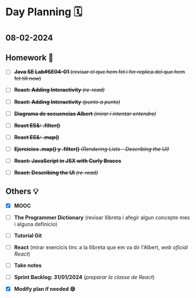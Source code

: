 # Day Planning :spiral_calendar:

## 08-02-2024

## Homework :pencil:

- [ ] ~~**Java SE Lab#SE04-01** (revisar el que hem fet i fer replica del que hem fet till now)~~

- [ ] ~~**React: Adding Interactivity** *(re-read)*~~

- [ ] ~~**React: Adding Interactivity** *(punto a punto)*~~

- [ ] ~~**Diagrama de secuencias Albert** *(mirar i intentar entendre)*~~

- [ ] ~~**React ES&: .filter()**~~

- [ ] ~~**React ES&: .map()**~~

- [ ] ~~**Ejercicios .map() y .filter()** *(Rendering Lists - Describing the UI)*~~

- [ ] ~~**React: JavaScript in JSX with Curly Braces**~~

- [ ] ~~**React: Describing the UI** *(re-read)*~~

## Others :bulb:

+ [x] **MOOC**

+ [ ] **The Programmer Dictionary** (revisar llibreta i afegir algun concepte mes i alguna definicio)
- [ ] **Tutorial Git**

- [ ] **React** (mirar exercicis tinc a la llibreta que em va dir l'Albert, *web oficial React*)

- [ ] **Take notes**

- [ ] **Sprint Backlog: 31/01/2024** (*preparar la classe de React*)

- [x] **Modify plan if needed :smile:**
